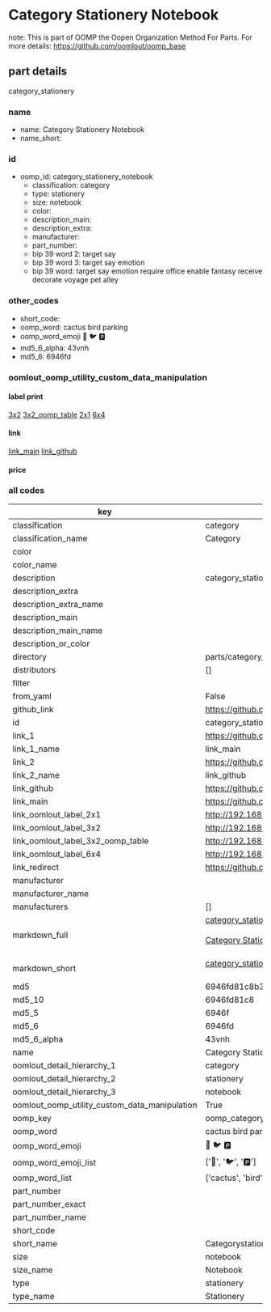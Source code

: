# Category Stationery Notebook  

note: This is part of OOMP the Oopen Organization Method For Parts. For more details: https://github.com/oomlout/oomp_base

##  part details
  



category_stationery



### name
* name: Category Stationery Notebook
* name_short: 
### id
* oomp_id: category_stationery_notebook
  * classification: category
  * type: stationery
  * size: notebook
  * color: 
  * description_main: 
  * description_extra: 
  * manufacturer: 
  * part_number: 
  * bip 39 word 2: target say
  * bip 39 word 3: target say emotion
  * bip 39 word: target say emotion require office enable fantasy receive decorate voyage pet alley

### other_codes
* short_code: 
* oomp_word: cactus bird parking
* oomp_word_emoji :cactus: :bird: :parking:
* md5_6_alpha: 43vnh
* md5_6: 6946fd






### oomlout_oomp_utility_custom_data_manipulation
#### label print
[3x2](http://192.168.1.245:1112/?label=oomp%2043vnh)
[3x2_oomp_table](http://192.168.1.108:1112/?label=oomp%2043vnh)
[2x1](http://192.168.1.242:1112/?label=oomp%2043vnh)
[6x4](http://192.168.1.55:1112/?label=oomp%2043vnh)    

#### link

[link_main](https://github.com/oomlout/oomlout_oomp_version_1_messy/tree/main/parts/category_stationery_notebook) [link_github](https://github.com/oomlout/oomlout_oomp_version_1_messy/tree/main/parts/category_stationery_notebook)                             

#### price







### all codes 
| key | value |  
| --- | --- |  
| classification | category |  
| classification_name | Category |  
| color |  |  
| color_name |  |  
| description | category_stationery |  
| description_extra |  |  
| description_extra_name |  |  
| description_main |  |  
| description_main_name |  |  
| description_or_color |   |  
| directory | parts/category_stationery_notebook |  
| distributors | [] |  
| filter |  |  
| from_yaml | False |  
| github_link | https://github.com/oomlout/oomlout_oomp_part_src/tree/main/parts/category_stationery_notebook |  
| id | category_stationery_notebook |  
| link_1 | https://github.com/oomlout/oomlout_oomp_version_1_messy/tree/main/parts/category_stationery_notebook |  
| link_1_name | link_main |  
| link_2 | https://github.com/oomlout/oomlout_oomp_version_1_messy/tree/main/parts/category_stationery_notebook |  
| link_2_name | link_github |  
| link_github | https://github.com/oomlout/oomlout_oomp_version_1_messy/tree/main/parts/category_stationery_notebook |  
| link_main | https://github.com/oomlout/oomlout_oomp_version_1_messy/tree/main/parts/category_stationery_notebook |  
| link_oomlout_label_2x1 | http://192.168.1.242:1112/?label=oomp%2043vnh |  
| link_oomlout_label_3x2 | http://192.168.1.245:1112/?label=oomp%2043vnh |  
| link_oomlout_label_3x2_oomp_table | http://192.168.1.108:1112/?label=oomp%2043vnh |  
| link_oomlout_label_6x4 | http://192.168.1.55:1112/?label=oomp%2043vnh |  
| link_redirect | https://github.com/oomlout/oomlout_oomp_version_1_messy/tree/main/parts/category_stationery_notebook |  
| manufacturer |  |  
| manufacturer_name |  |  
| manufacturers | [] |  
| markdown_full | [category_stationery_notebook](none)<br>[](none)<br>[Category Stationery Notebook](none)<br><br> |  
| markdown_short | [category_stationery_notebook](none)<br><br> |  
| md5 | 6946fd81c8b38a61254ccb7091affeef |  
| md5_10 | 6946fd81c8 |  
| md5_5 | 6946f |  
| md5_6 | 6946fd |  
| md5_6_alpha | 43vnh |  
| name | Category Stationery Notebook |  
| oomlout_detail_hierarchy_1 | category |  
| oomlout_detail_hierarchy_2 | stationery |  
| oomlout_detail_hierarchy_3 | notebook |  
| oomlout_oomp_utility_custom_data_manipulation | True |  
| oomp_key | oomp_category_stationery_notebook |  
| oomp_word | cactus bird parking |  
| oomp_word_emoji | :cactus: :bird: :parking: |  
| oomp_word_emoji_list | [':cactus:', ':bird:', ':parking:'] |  
| oomp_word_list | ['cactus', 'bird', 'parking'] |  
| part_number |  |  
| part_number_exact |  |  
| part_number_name |  |  
| short_code |  |  
| short_name | Categorystationery |  
| size | notebook |  
| size_name | Notebook |  
| type | stationery |  
| type_name | Stationery |  
